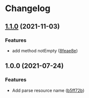 # Changelog

## [1.1.0](https://www.github.com/indivorg/utils/compare/v1.0.0...v1.1.0) (2021-11-03)


### Features

* add method notEmpty ([8feae8e](https://www.github.com/indivorg/utils/commit/8feae8e75b335c185f3229b9b1bb4257a86eae7a))

## 1.0.0 (2021-07-24)

### Features

- Add parse resource name
  ([b5ff72b](https://www.github.com/indivorg/utils/commit/b5ff72b3af4b9fb3fb5013aa67e569499bc37666))
